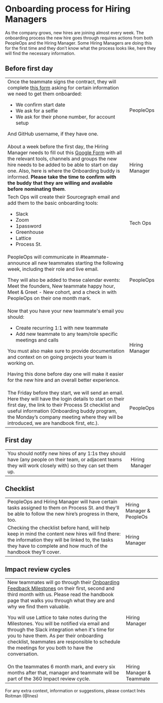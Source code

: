 # Onboarding process for Hiring Managers

As the company grows, new hires are joining almost every week. The onboarding process the new hire goes through requires actions from both PeopleOps and the Hiring Manager. Some Hiring Managers are doing this for the first time and they don’t know what the process looks like, here they will find the necessary information.

## Before first day

<table>
  <tr>
   <td>Once the teammate signs the contract, they will complete <a href="https://docs.google.com/forms/d/e/1FAIpQLSfW4N-YNAoGo5LW0bBs5AM_2xLlwmEEY650qxuQlSMVoM0rtQ/viewform?usp=sf_link"> this form</a> asking for certain information we need to get them onboarded:
<p>
<ul>
<li> We confirm start date
<li> We ask for a selfie
<li> We ask for their phone number, for account setup
</ul>

And GitHub username, if they have one.

   </td>
   <td>PeopleOps
   </td>
  </tr>
  <tr>
   <td>About a week before the first day, the Hiring Manager needs to fill out this <a href="https://docs.google.com/forms/d/e/1FAIpQLSeQjfoLjAZUim7pVYw9joQCssXuVz2t2RlpjLadzmHrj15cwQ/viewform?usp=sf_link">Google Form</a> with all the relevant tools, channels and groups the new hire needs to be added to be able to start on day one. Also, here is where the Onboarding buddy is informed. <b>Please take the time to confirm with the buddy that they are willing and available before nominating them</b>.
   </td>
   <td>Hiring Manager
   </td>
  </tr>
   <tr>
   <td>Tech Ops will create their Sourcegraph email and add them to the basic onboarding tools:
<p>
<ul>
<li> Slack
<li> Zoom
<li> 1password
<li> Greenhouse
<li> Lattice
<li> Process St.
   </ul>
   </td>
   <td>Tech Ops
   </td>
  </tr>
  <tr>
   <td>PeopleOps will communicate in #teammate-announce all new teammates starting the following week, including their role and live email.
<p>
  <p>
They will also be added to these calendar events: Meet the founders, New teammate happy hour, Meet & Greet - New cohort, and a check in with PeopleOps on their one month mark.
   </td>
   <td>PeopleOps
   </td>
 
  <tr>
   <td>Now that you have your new teammate's email you should:
<p>
   <ul>
<li> Create recurring 1:1 with new teammate
<li> Add new teammate to any team/role specific meetings and calls
     </ul>
<p>
  You must also make sure to provide documentation and context on on going projects your team is working on.
  <p>
Having this done before day one will make it easier for the new hire and an overall better experience.
   </td>
   <td>Hiring Manager
   </td>
  </tr>
  <tr>
   <td>The Friday before they start, we will send an email. Here they will have the login details to start on their first day, the link to their Process St checklist and useful information (Onboarding buddy program, the Monday’s company meeting where they will be introduced, we are handbook first, etc.).
   </td>
   <td>PeopleOps
   </td>
  </tr>
</table>

## First day

<table>
  <tr>
   <td>You should notify new hires of any 1:1s they should have (any people on their team, or adjacent teams they will work closely with) so they can set them up.
   </td>
   <td>Hiring Manager
   </td>
  </tr>
</table>

## Checklist

<table>
  <tr>
   <td>PeopleOps and Hiring Manager will have certain tasks assigned to them on Process St. and they'll be able to follow the new hire’s progress in there, too.
   </td>
   <td>Hiring Manager & PeopleOs
   </td>
  </tr>
  <tr>
   <td>Checking the checklist before hand, will help keep in mind the content new hires will find there: the information they will be linked to, the tasks they have to complete and how much of the handbook they’ll cover.
   </td>
   <td>Hiring Manager
   </td>
  </tr>
</table>

## Impact review cycles

<table>
  <tr>
   <td>New teammates will go through their <a href="./onboarding-feedback-milestones.md"> Onboarding Feedback Milestones</a> on their first, second and third month with us. Please read the handbook page that walks you through what they are and why we find them valuable. 
     <p>
       You will use Lattice to take notes during the Milestones. You will be notified via email and through the Slack integration when it's time for you to have them. As per their onboarding checklist, teammates are responsible to schedule the meetings for you both to have the conversation. 
   </td>
   <td>Hiring Manager
   </td>
  </tr>
  <tr>
   <td>On the teammates 6 month mark, and every six months after that, manager and teammate will be part of the 360 Impact review cycle.
   </td>
   <td>Hiring Manager & Teammate
   </td>
  </tr>
</table>

For any extra context, information or suggestions, please contact Inés Roitman (@Ines)

